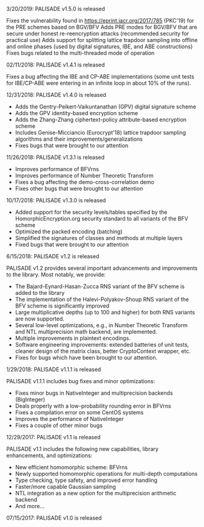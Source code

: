 3/20/2019: PALISADE v1.5.0 is released

Fixes the vulnerability found in https://eprint.iacr.org/2017/785 (PKC'19) for the PRE schemes based on BGV/BFV 
Adds PRE modes for BGV/BFV that are secure under honest re-reencryption attacks (recommended security for practical use)
Adds support for splitting lattice trapdoor sampling into offline and online phases (used by digital signatures, IBE, and ABE constructions)
Fixes bugs related to the multi-threaded mode of operation

02/11/2018: PALISADE v1.4.1 is released

Fixes a bug affecting the IBE and CP-ABE implementations (some unit tests for IBE/CP-ABE were entering in an infinite loop in about 10% of the runs).

12/31/2018: PALISADE v1.4.0 is released

* Adds the Gentry-Peikert-Vaikuntanathan (GPV) digital signature scheme
* Adds the GPV identity-based encryption scheme
* Adds the Zhang-Zhang ciphertext-policy attribute-based encryption scheme
* Includes Genise-Micciancio (Eurocrypt'18) lattice trapdoor sampling algorithms and their improvements/generalizations
* Fixes bugs that were brought to our attention

11/26/2018: PALISADE v1.3.1 is released

* Improves performance of BFVrns
* Improves performance of Number Theoretic Transform
* Fixes a bug affecting the demo-cross-correlation demo
* Fixes other bugs that were brought to our attention

10/17/2018: PALISADE v1.3.0 is released

* Added support for the security levels/tables specified by the HomorphicEncryption.org security standard to all variants of the BFV scheme
* Optimized the packed encoding (batching)
* Simplified the signatures of classes and methods at multiple layers
* Fixed bugs that were brought to our attention

6/15/2018: PALISADE v1.2 is released

PALISADE v1.2 provides several important advancements and improvements to the library.  Most notably, we provide:

* The Bajard-Eynard-Hasan-Zucca RNS variant of the BFV scheme is added to the library
* The implementation of the Halevi-Polyakov-Shoup RNS variant of the BFV scheme is significantly improved
* Large multiplicative depths (up to 100 and higher) for both RNS variants are now supported.
* Several low-level optimizations, e.g., in Number Theoretic Transform and NTL multiprecision math backend, are implemented.
* Multiple improvements in plaintext encodings.
* Software engineering improvements: extended batteries of unit tests, cleaner design of the matrix class, better CryptoContext wrapper, etc.
* Fixes for bugs which have been brought to our attention.

1/29/2018: PALISADE v1.1.1 is released

PALISADE v1.1.1 includes bug fixes and minor optimizations:

* Fixes minor bugs in NativeInteger and multiprecision backends (BigInteger)
* Deals properly with a low-probability rounding error in BFVrns
* Fixes a compilation error on some CentOS systems
* Improves the performance of NativeInteger
* Fixes a couple of other minor bugs

12/29/2017: PALISADE v1.1 is released

PALISADE v1.1  includes the following new capabilities, library enhancements, and optimizations:

* New efficient homomorphic scheme: BFVrns
* Newly supported homomorphic operations for multi-depth computations
* Type checking, type safety, and improved error handling
* Faster/more capable Gaussian sampling
* NTL integration as a new option for the multiprecision arithmetic backend
* And more...

07/15/2017: PALISADE v1.0 is released
